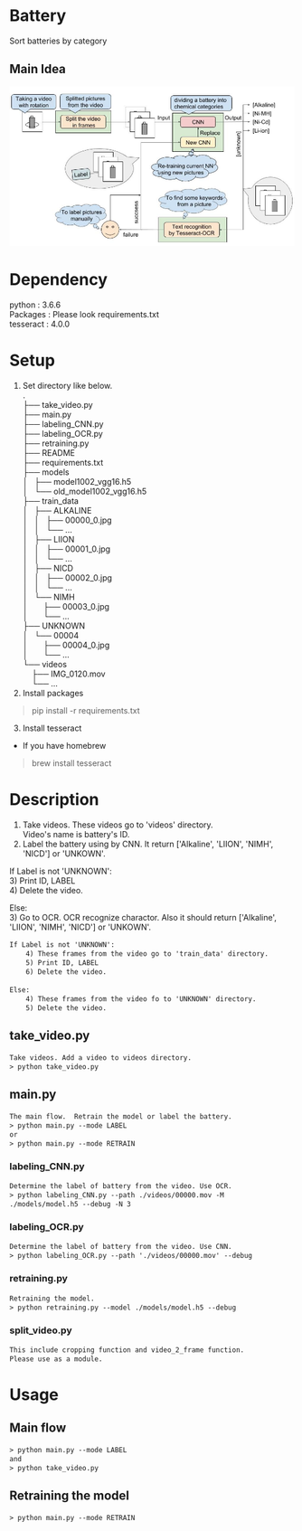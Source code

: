 # Battery
Sort batteries by category


## Main Idea
![summary](https://github.com/emi-cd/category_recognize/blob/img/imgs/summary.jpg?raw=true)


# Dependency
python : 3.6.6  
Packages : Please look requirements.txt  
tesseract : 4.0.0


# Setup
1) Set directory like below.  
.  
├── take_video.py  
├── main.py  
├── labeling_CNN.py  
├── labeling_OCR.py   
├── retraining.py  
├── README  
├── requirements.txt  
├── models  
│   ├── model1002_vgg16.h5  
│   └── old_model1002_vgg16.h5  
├── train_data  
│   ├── ALKALINE  
│   │   ├── 00000_0.jpg  
│   │   └── ...  
│   ├── LIION  
│   │   ├── 00001_0.jpg  
│   │   └── ...  
│   ├── NICD  
│   │   ├── 00002_0.jpg  
│   │   └── ...  
│   └── NIMH  
│       ├── 00003_0.jpg  
│       └── ...  
├── UNKNOWN  
│   └── 00004  
│       ├── 00004_0.jpg  
│       └── ...  
└── videos  
    ├── IMG_0120.mov  
    └── ...  
2) Install packages  
> pip install -r requirements.txt  
3) Install tesseract  
- If you have homebrew  
> brew install tesseract  


# Description
1) Take videos. These videos go to 'videos' directory.  
	Video's name is  battery's ID.  
2) Label the battery using by CNN. It return ['Alkaline', 'LIION', 'NIMH', 'NICD'] or 'UNKOWN'.  

If Label is not 'UNKNOWN':  
	3) Print ID, LABEL  
	4) Delete the video.  
	
Else:  
	3) Go to OCR. OCR recognize charactor. Also it should return ['Alkaline', 'LIION', 'NIMH', 'NICD'] or 'UNKOWN'.  
	
	If Label is not 'UNKNOWN':  
		4) These frames from the video go to 'train_data' directory.  
		5) Print ID, LABEL  
		6) Delete the video.  
		
	Else:  
		4) These frames from the video fo to 'UNKNOWN' directory.  
		5) Delete the video.  
		

## take_video.py  
	Take videos. Add a video to videos directory.  
	> python take_video.py
## main.py  
	The main flow.  Retrain the model or label the battery.
	> python main.py --mode LABEL  
	or  
	> python main.py --mode RETRAIN
### labeling_CNN.py  
	Determine the label of battery from the video. Use OCR.  
	> python labeling_CNN.py --path ./videos/00000.mov -M ./models/model.h5 --debug -N 3
### labeling_OCR.py  
	Determine the label of battery from the video. Use CNN.  
	> python labeling_OCR.py --path './videos/00000.mov' --debug
### retraining.py  
	Retraining the model. 
	> python retraining.py --model ./models/model.h5 --debug 
### split_video.py  
	This include cropping function and video_2_frame function.  
	Please use as a module.


# Usage
## Main flow
	> python main.py --mode LABEL  
	and  
	> python take_video.py
## Retraining the model 
	> python main.py --mode RETRAIN
